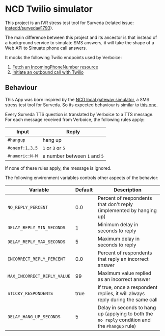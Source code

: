 # NCD Twilio simulator

This project is an IVR stress test tool for Surveda (related issue: [instedd/surveda#1793](https://github.com/instedd/surveda/issues/1793)).

The main difference between this project and its ancestor is that instead of a background service to simulate SMS answers, it will take the shape of a Web API to Simuate phone call answers.

It mocks the following Twilio endpoints used by Verboice:

1. [Fetch an IncomingPhoneNumber resource](https://www.twilio.com/docs/phone-numbers/api/incomingphonenumber-resource#fetch-an-incomingphonenumber-resource)
2. [Initiate an outbound call with Twilio](https://www.twilio.com/docs/voice/make-calls#initiate-an-outbound-call-with-twilio)

## Behaviour

This App was born inspired by the [NCD local gateway simulator](https://github.com/instedd/ncd_local_gateway_simulator), a SMS stress test tool for Surveda. So its expected behaviour is similar to [this one](https://github.com/instedd/ncd_local_gateway_simulator#behaviour).

Every Surveda TTS question is translated by Verboice to a TTS message. For each message received from Verboice, the following rules apply:

| Input | Reply |
|-|-|
| `#hangup` | hang up |
| `#oneof:1,3,5` | `1` or `3` or `5` |
| `#numeric:N-M` | a number between `1` and `5` |

If none of these rules apply, the message is ignored.

The following environment variables controls other aspects of the behavior:

| Variable | Default | Description |
|-|-|-|
| `NO_REPLY_PERCENT` | 0.0 | Percent of respondents that don't reply (implemented by hanging up) |
| `DELAY_REPLY_MIN_SECONDS` | 1 | Minimum delay in seconds to reply |
| `DELAY_REPLY_MAX_SECONDS` | 5 | Maximum delay in seconds to reply |
| `INCORRECT_REPLY_PERCENT` | 0.0 | Percent of respondents that reply an incorrect answer |
| `MAX_INCORRECT_REPLY_VALUE` | 99 | Maximum value replied as an incorrect answer |
| `STICKY_RESPONDENTS` | true | If true, once a respondent replies, it will always reply during the same call |
| `DELAY_HANG_UP_SECONDS` | 5 | Delay in seconds to hang up (applying to both the `no reply` condition and the `#hangup` rule) |
